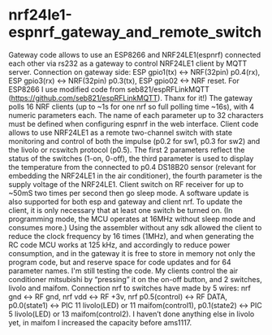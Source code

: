 # nrf24le1-espnrf_gateway_and_remote_switch

  Gateway code allows to use an ESP8266 and NRF24LE1(espnrf) connected each other via rs232 as a gateway to control NRF24LE1 client
by MQTT server. Connection on gateway side: ESP gpio1(tx) <-> NRF(32pin) p0.4(rx), ESP gpio3(rx) <-> NRF(32pin) p0.3(tx),
ESP gpio02 <-> NRF reset.
  For ESP8266 I use modified code from seb821/espRFLinkMQTT (https://github.com/seb821/espRFLinkMQTT). Thanx for it!)
  The gateway polls 16 NRF clients (up to ~1s for one nrf so full polling time ~16s), with 4 numeric parameters each. The name of
each parameter up to 32 characters must be defined when configuring espnrf  in the web interface.
  Client code allows to use NRF24LE1 as a remote two-channel switch with state monitoring and control of both the impulse (p0.2 for sw1,
p0.3 for sw2) and the livolo or rcswitch protocol (p0.5). The first 2 parameters reflect the status of the switches (1-on, 0-off),
the third parameter is used to display the temperature from the connected to p0.4 DS18B20 sensor (relevant for embedding the NRF24LE1
in the air conditioner), the fourth parameter is the supply voltage of the NRF24LE1. Client switch on RF receiver for up to ~50mS
two times per second then go sleep mode. A software update is also supported for both esp and gateway and client nrf. To update
the client, it is only necessary that at least one switch be turned on. (In programming mode, the MCU operates at 16MHz without
sleep mode and consumes more.)
  Using the assembler without any sdk allowed the client to reduce the clock frequency by 16 times (1MHz), and when generating the
RC code MCU works at 125 kHz, and accordingly to reduce power consumption, and in the gateway it is free to store in memory not only
the program code, but and reserve space for code updates and for 64 parameter names. I'm still testing the code. My clients control
the air conditioner mitsubishi by “pressing” it on the on-off button, and 2 switches, livolo and maifom. Connection nrf to switches
have made by 5 wires: nrf gnd <-> RF gnd, nrf vdd <-> RF +3v,  nrf p0.5(control) <-> RF DATA, p0.0(state1) <-> PIC 11 livolo(LED)
or 11 maifom(control1), p0.1(state2) <-> PIC 5 livolo(LED) or 13 maifom(control2). I haven’t done anything else in livolo yet,
in maifom I increased the capacity before ams1117.

